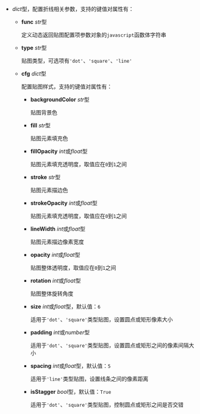 - **<placeholder>** 

  *dict*型，配置折线相关参数，支持的键值对属性有：

  - **func** *str*型

    定义动态返回贴图配置项参数对象的`javascript`函数体字符串

  - **type** *str*型

    贴图类型，可选项有`'dot'`、`'square'`、`'line'`

  - **cfg** *dict*型

    配置贴图样式，支持的键值对属性有：

    - **backgroundColor** *str*型

      贴图背景色

    - **fill** *str*型

      贴图元素填充色

    - **fillOpacity** *int*或*float*型

      贴图元素填充透明度，取值应在`0`到`1`之间

    - **stroke** *str*型

      贴图元素描边色

    - **strokeOpacity** *int*或*float*型

      贴图元素填充透明度，取值应在`0`到`1`之间

    - **lineWidth** *int*或*float*型

      贴图元素描边像素宽度

    - **opacity** *int*或*float*型

      贴图整体透明度，取值应在`0`到`1`之间

    - **rotation** *int*或*float*型

      贴图整体旋转角度

    - **size** *int*或*float*型，默认值：`6`

      适用于`'dot'`、`'square'`类型贴图，设置圆点或矩形像素大小

    - **padding** *int*或*number*型

      适用于`'dot'`、`'square'`类型贴图，设置圆点或矩形之间的像素间隔大小

    - **spacing** *int*或*float*型，默认值：`5`

      适用于`'line'`类型贴图，设置线条之间的像素距离

    - **isStagger** *bool*型，默认值：`True`

      适用于`'dot'`、`'square'`类型贴图，控制圆点或矩形之间是否交错